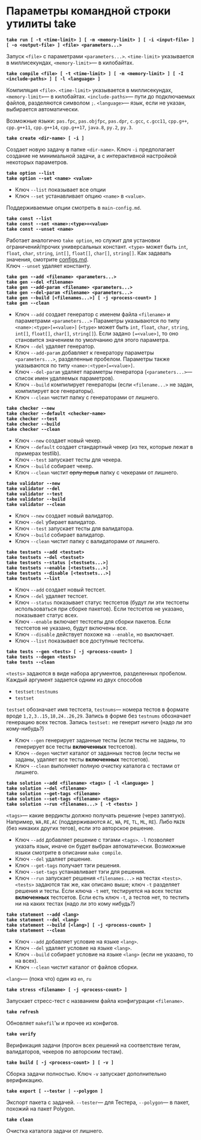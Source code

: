 # Параметры командной строки утилиты take


**`take run [ -t <time-limit> ] [ -m <memory-limit> ] [ -i <input-file> ] [ -o <output-file> ] <file> <parameters...>`**

Запуск `<file>` с параметрами `<parameters...>`. `<time-limit>` указывается в миллисекундах, `<memory-limit>`&mdash; в килобайтах.


**`take compile <file> [ -t <time-limit> ] [ -m <memory-limit> ] [ -I <include-paths> ] [ -l <language> ]`**

Компиляция `<file>`. `<time-limit>` указывается в миллисекундах, `<memory-limit>`&mdash; в килобайтах. `<include-paths>`&mdash; пути до подключаемых файлов, разделяются символом `;`. `<language>`&mdash; язык, если не указан, выбирается автоматически.

Возможные языки: `pas.fpc`, `pas.objfpc`, `pas.dpr`, `c.gcc`, `c.gcc11`, `cpp.g++`, `cpp.g++11`, `cpp.g++14`, `cpp.g++17`, `java.8`, `py.2`, `py.3`.

**`take create <dir-name> [ -i ]`**

Создает новую задачу в папке `<dir-name>`. Ключ `-i` предполагает создание не минимальной задачи, а с интерактивной настройкой некоторых параметров.


**`take option --list`**  
**`take option --set <name> <value>`**

* Ключ `--list` показывает все опции
* Ключ `--set` устанавливает опцию `<name>` в `<value>`.

Поддерживаемые опции смотреть в `main-config.md`.

**`take const --list`**  
**`take const --set <name>:<type>=<value>`**  
**`take const --unset <name>`**

Работает аналогично `take option`, но служит для установки ограничений/прочих универсальных констант. `<type>` может быть `int`, `float`, `char`, `string`, `int[]`, `float[]`, `char[]`, `string[]`. Как задавать значения, смотрите [configs.md](configs.md).  
Ключ `--unset` удаляет константу.


**`take gen --add <filename> <parameters...>`**  
**`take gen --del <filename>`**  
**`take gen --add-param <filename> <parameters...>`**  
**`take gen --del-param <filename> <parameters...>`**  
**`take gen --build [<filenames...>] [ -j <process-count> ]`**  
**`take gen --clean`**

* Ключ `--add` создает генератор с именем файла `<filename>` и параметрами `<parameters...>` Параметры указываются по типу `<name>:<type>[=<value>]` (`<type>` может быть `int`, `float`, `char`, `string`, `int[]`, `float[]`, `char[]`, `string[]`). Если задано `[=<value>]`, то оно становится значением по умолчанию для этого параметра.
* Ключ `--del` удаляет генератор.
* Ключ `--add-param` добавляет к генератору параметры `<parameters...>`, разделенные пробелом. Параметры также указываются по типу `<name>:<type>[=<value>]`.
* Ключ `--del-param` удаляет параметры генератора (`<parameters...>`&mdash; список имен удаляемых параметров).
* Ключ `--build` компилирует генераторы (если `<filename...>` не задан, компилирует все генераторы).
* Ключ `--clean` чистит папку с генераторами от лишнего.


**`take checker --new`**  
**`take checker --default <checker-name>`**  
**`take checker --test`**  
**`take checker --build`**  
**`take checker --clean`**

* Ключ `--new` создает новый чекер.
* Ключ `--default` создает стандартный чекер (из тех, которые лежат в примерах testlib).
* Ключ `--test` запускает тесты для чекера.
* Ключ `--build` собирает чекер.
* Ключ `--clean` чистит ~~орлу перья~~ папку с чекерами от лишнего.


**`take validator --new`**  
**`take validator --del`**  
**`take validator --test`**  
**`take validator --build`**  
**`take validator --clean`**

* Ключ `--new` создает новый валидатор.
* Ключ `--del` убирает валидатор.
* Ключ `--test` запускает тесты для валидатора.
* Ключ `--build` собирает валидатор.
* Ключ `--clean` чистит папку с валидаторами от лишнего.


**`take testsets --add <testset>`**  
**`take testsets --del <testset>`**  
**`take testsets --status [<testsets...>]`**  
**`take testsets --enable [<testsets...>]`**  
**`take testsets --disable [<testsets...>]`**  
**`take testsets --list`**

* Ключ `--add` создает новый тестсет.
* Ключ `--del` удаляет тестсет.
* Ключ `--status` показывает статус тестсетов (будут ли эти тестсеты использоваться при сборке пакетов). Если тестсетов не указано, показывает статус всех.
* Ключ `--enable` включает тестсеты для сборки пакетов. Если тестсетов не указано, будут включены все.
* Ключ `--disable` действует похоже на `--enable`, но выключает.
* Ключ `--list` показывает все доступные тестсеты.


**`take tests --gen <tests> [ -j <process-count> ]`**  
**`take tests --degen <tests>`**  
**`take tests --clean`**

`<tests>` задаются в виде набора аргументов, разделенных пробелом. Каждый аргумент задается одним из двух способов  

* `testset:testnums`
* `testset`

`testset` обозначает имя тестсета, `testnums`&mdash; номера тестов в формате вроде `1,2,3..15,18,24..26,29`. Запись в форме без `testnums` обозначает генерацию всех тестов. Запись `testset:` не генерит ничего (надо ли это кому-нибудь?)

* Ключ `--gen` генерирует заданные тесты (если тесты не заданы, то генерирует все тесты **включенных** тестсетов).
* Ключ `--degen` чистит каталог от заданных тестов (если тесты не заданы, удаляет все тесты **включенных** тестсетов).
* Ключ `--clean` выполняет полную очистку каталога с тестами от лишнего.


**`take solution --add <filename> <tags> [ -l <language> ]`**  
**`take solution --del <filename>`**  
**`take solution --get-tags <filename>`**  
**`take solution --set-tags <filename> <tags>`**  
**`take solution --run <filenames...> [ -t <tests> ]`**

`<tags>`&mdash; какие вердикты должно получать решение (через запятую). Например, `WA,RE,AC` (поддерживаются `AC`, `WA`, `PE`, `TL`, `ML`, `RE`). Либо `MAIN` (без никаких других тегов), если это авторское решение.

* Ключ `--add` добавляет решение с тэгами `<tags>`. `-l` позволяет указать язык, иначе он будет выбран автоматически. Возможные языки смотрите в описании `make compile`.
* Ключ `--del` удаляет решение.
* Ключ `--get-tags` получает тэги решения.
* Ключ `--set-tags` устанавливает тэги для решения.
* Ключ `--run` запускает решения `<filenames...>` на тестах `<tests>`. `<tests>` задаются так же, как описано выше; ключ `-t` разделяет решения и тесты. Если ключа `-t` нет, тестируется на всех тестах **включенных** тестсетов. Если есть ключ `-t`, а тестов нет, то тестить ни на каких тестах (надо ли это кому нибудь?)


**`take statement --add <lang>`**  
**`take statement --del <lang>`**  
**`take statement --build [<lang>] [ -j <process-count> ]`**  
**`take statement --clean`**

* Ключ `--add` добавляет условие на языке `<lang>`.
* Ключ `--del` удаляет условие на языке `<lang>`.
* Ключ `--build` собирает условие на языке `<lang>` (если не указано, то на всех).
* Ключ `--clean` чистит каталог от файлов сборки.

`<lang>`&mdash; (пока что) один из `en`, `ru`


**`take stress <filename> [ -j <process-count> ]`**

Запускает стресс-тест с названием файла конфигурации `<filename>`.


**`take refresh`**

Обновляет `makefil`'ы и прочее из конфигов.


**`take verify`**

Верификация задачи (прогон всех решений на соответствие тегам, валидаторов, чекеров по авторским тестам).


**`take build [ -j <process-count> ] [ -v ]`**

Сборка задачи полностью. Ключ `-v` запускает дополнительно верификацию.


**`take export [ --tester | --polygon ]`**

Экспорт пакета с задачей. `--tester`&mdash; для Тестера, `--polygon`&mdash; в пакет, похожий на пакет Polygon.


**`take clean`**

Очистка каталога задачи от лишнего.
